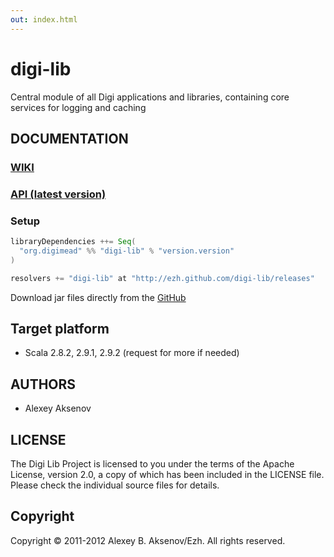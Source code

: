 ```yaml
---
out: index.html
---
```


digi-lib
========

Central module of all Digi applications and libraries, containing core services for logging and caching

DOCUMENTATION
-------------

### [WIKI](http://github.com/ezh/digi-lib/wiki)
### [API (latest version)](http://ezh.github.com/digi-lib/api/)

### Setup

```scala
libraryDependencies ++= Seq(
  "org.digimead" %% "digi-lib" % "version.version"
)

resolvers += "digi-lib" at "http://ezh.github.com/digi-lib/releases"
```

Download jar files directly from the [GitHub](https://github.com/ezh/digi-lib/tree/master/publish/releases/org/digimead)

## Target platform

* Scala 2.8.2, 2.9.1, 2.9.2 (request for more if needed)

AUTHORS
-------

* Alexey Aksenov

LICENSE
-------

The Digi Lib Project is licensed to you under the terms of
the Apache License, version 2.0, a copy of which has been
included in the LICENSE file.
Please check the individual source files for details.

Copyright
---------

Copyright ©  2011-2012 Alexey B. Aksenov/Ezh. All rights reserved.
